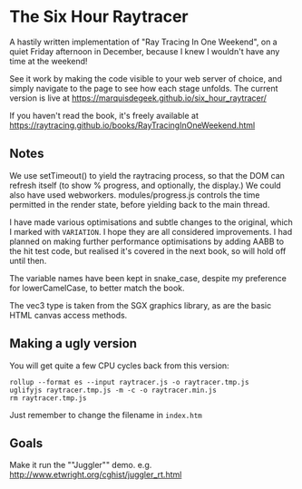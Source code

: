 # The Six Hour Raytracer

A hastily written implementation of "Ray Tracing In One Weekend", on a quiet Friday afternoon in December, because I knew I wouldn't have any time at the weekend!

See it work by making the code visible to your web server of choice, and simply navigate to the page to see how each stage unfolds. The current version is live at https://marquisdegeek.github.io/six_hour_raytracer/

If you haven't read the book, it's freely available at https://raytracing.github.io/books/RayTracingInOneWeekend.html


## Notes

We use setTimeout() to yield the raytracing process, so that the DOM can refresh itself (to show % progress, and optionally, the display.) We could also have used webworkers. modules/progress.js controls the time permitted in the render state, before yielding back to the main thread.

I have made various optimisations and subtle changes to the original, which I marked with `VARIATION`. I hope they are all considered improvements. I had planned on making further performance optimisations by adding AABB to the hit test code, but realised it's covered in the next book, so will hold off until then.

The variable names have been kept in snake_case, despite my preference for lowerCamelCase, to better match the book.

The vec3 type is taken from the SGX graphics library, as are the basic HTML canvas access methods.



## Making a ugly version

You will get quite a few CPU cycles back from this version:

```
rollup --format es --input raytracer.js -o raytracer.tmp.js
uglifyjs raytracer.tmp.js -m -c -o raytracer.min.js
rm raytracer.tmp.js

```

Just remember to change the filename in `index.htm`


## Goals

Make it run the ""Juggler"" demo. e.g. http://www.etwright.org/cghist/juggler_rt.html

